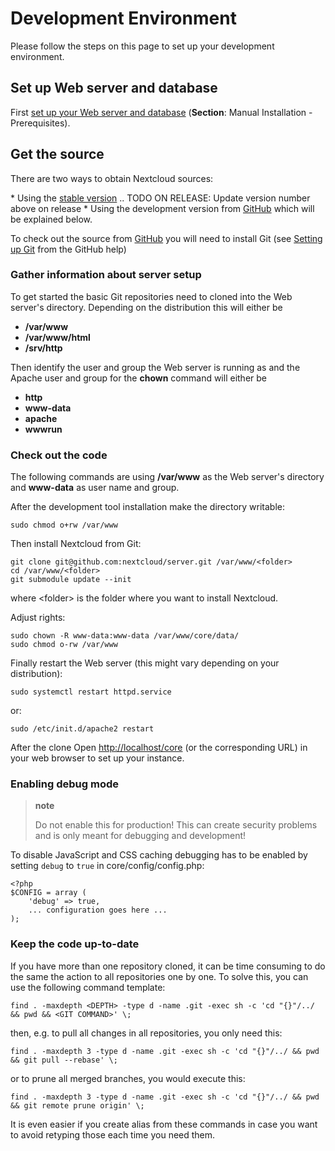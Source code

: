 Development Environment
=======================

Please follow the steps on this page to set up your development
environment.

Set up Web server and database
------------------------------

First [set up your Web server and
database](https://docs.nextcloud.org/server/12/admin_manual/installation/index.html)
(**Section**: Manual Installation - Prerequisites).

Get the source
--------------

There are two ways to obtain Nextcloud sources:

\* Using the [stable
version](https://docs.nextcloud.org/server/12/admin_manual/#installation)
.. TODO ON RELEASE: Update version number above on release \* Using the
development version from [GitHub](https://github.com/nextcloud) which
will be explained below.

To check out the source from [GitHub](https://github.com/nextcloud) you
will need to install Git (see [Setting up
Git](https://help.github.com/articles/set-up-git) from the GitHub help)

### Gather information about server setup

To get started the basic Git repositories need to cloned into the Web
server's directory. Depending on the distribution this will either be

-   **/var/www**
-   **/var/www/html**
-   **/srv/http**

Then identify the user and group the Web server is running as and the
Apache user and group for the **chown** command will either be

-   **http**
-   **www-data**
-   **apache**
-   **wwwrun**

### Check out the code

The following commands are using **/var/www** as the Web server's
directory and **www-data** as user name and group.

After the development tool installation make the directory writable:

    sudo chmod o+rw /var/www

Then install Nextcloud from Git:

    git clone git@github.com:nextcloud/server.git /var/www/<folder>
    cd /var/www/<folder> 
    git submodule update --init

where &lt;folder&gt; is the folder where you want to install Nextcloud.

Adjust rights:

    sudo chown -R www-data:www-data /var/www/core/data/
    sudo chmod o-rw /var/www

Finally restart the Web server (this might vary depending on your
distribution):

    sudo systemctl restart httpd.service

or:

    sudo /etc/init.d/apache2 restart

After the clone Open <http://localhost/core> (or the corresponding URL)
in your web browser to set up your instance.

### Enabling debug mode

> **note**
>
> Do not enable this for production! This can create security problems
> and is only meant for debugging and development!

To disable JavaScript and CSS caching debugging has to be enabled by
setting `debug` to `true` in core/config/config.php:

    <?php
    $CONFIG = array (
        'debug' => true,
        ... configuration goes here ...
    );

### Keep the code up-to-date

If you have more than one repository cloned, it can be time consuming to
do the same the action to all repositories one by one. To solve this,
you can use the following command template:

    find . -maxdepth <DEPTH> -type d -name .git -exec sh -c 'cd "{}"/../ && pwd && <GIT COMMAND>' \;

then, e.g. to pull all changes in all repositories, you only need this:

    find . -maxdepth 3 -type d -name .git -exec sh -c 'cd "{}"/../ && pwd && git pull --rebase' \;

or to prune all merged branches, you would execute this:

    find . -maxdepth 3 -type d -name .git -exec sh -c 'cd "{}"/../ && pwd && git remote prune origin' \;

It is even easier if you create alias from these commands in case you
want to avoid retyping those each time you need them.
